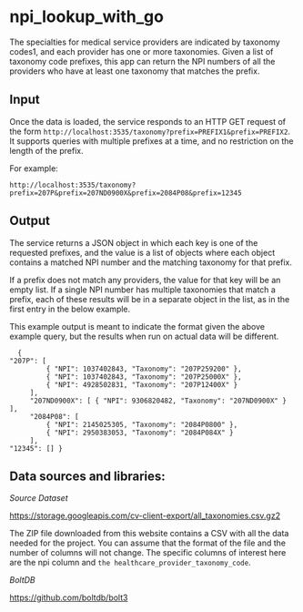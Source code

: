 # npi_lookup_with_go
The specialties for medical service providers are indicated by taxonomy codes1, and each provider has one or more taxonomies.
Given a list of taxonomy code prefixes, this app can return the NPI numbers of all the providers who have at least one taxonomy that matches the prefix.

## Input
Once the data is loaded, the service responds to an HTTP GET request of the form `http://localhost:3535/taxonomy?prefix=PREFIX1&prefix=PREFIX2`. It supports queries with multiple prefixes at a time, and no restriction on the length of the prefix.

For example:
```
http://localhost:3535/taxonomy?prefix=207P&prefix=207ND0900X&prefix=2084P08&prefix=12345
```

## Output
The service returns a JSON object in which each key is one of the requested prefixes, and the value is a list of objects where each object contains a matched NPI number and the matching taxonomy for that prefix.

If a prefix does not match any providers, the value for that key will be an empty list. If a single NPI number has multiple taxonomies that match a prefix, each of these results will be in a separate object in the list, as in the first entry in the below example.

This example output is meant to indicate the format given the above example query, but the results when run on actual data will be different.

```    
  {
"207P": [
         { "NPI": 1037402843, "Taxonomy": "207P259200" },
         { "NPI": 1037402843, "Taxonomy": "207P25000X" },
         { "NPI": 4928502831, "Taxonomy": "207P12400X" }
     ],
     "207ND0900X": [ { "NPI": 9306820482, "Taxonomy": "207ND0900X" } ],
     "2084P08": [
         { "NPI": 2145025305, "Taxonomy": "2084P0800" },
         { "NPI": 2950383053, "Taxonomy": "2084P084X" }
     ],
"12345": [] }
```

## Data sources and libraries:
*Source Dataset*

https://storage.googleapis.com/cv-client-export/all_taxonomies.csv.gz2

The ZIP file downloaded from this website contains a CSV with all the data needed for the project. You can assume that the format of the file and the number of columns will not change. The specific columns of interest here are the npi column and `the healthcare_provider_taxonomy_code`.

*BoltDB*

https://github.com/boltdb/bolt3
